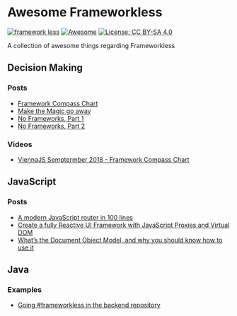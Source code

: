 # Awesome Frameworkless 

[![framework less](https://file-blyuofkggj.now.sh)](https://github.com/frameworkless-movement/manifesto)
[![Awesome](https://cdn.rawgit.com/sindresorhus/awesome/d7305f38d29fed78fa85652e3a63e154dd8e8829/media/badge.svg)](https://github.com/sindresorhus/awesome)
[![License: CC BY-SA 4.0](https://img.shields.io/badge/License-CC%20BY--SA%204.0-lightgrey.svg)](https://creativecommons.org/licenses/by-sa/4.0/)



A collection of awesome things regarding Frameworkless

## Decision Making

### Posts

* [Framework Compass Chart](https://medium.com/@TheStrazz86/framework-compass-chart-d3851c25b45d)
* [Make the Magic go away](https://blog.cleancoder.com/uncle-bob/2015/08/06/LetTheMagicDie.html)
* [No Frameworks, Part 1](http://matteo.vaccari.name/blog/archives/1019)
* [No Frameworks, Part 2](http://matteo.vaccari.name/blog/archives/1022)

### Videos

* [ViennaJS Semptermber 2018 - Framework Compass Chart](https://youtu.be/buFMbKRAUs8)


## JavaScript

### Posts

* [A modern JavaScript router in 100 lines](http://krasimirtsonev.com/blog/article/A-modern-JavaScript-router-in-100-lines-history-api-pushState-hash-url)
* [Create a fully Reactive UI Framework with JavaScript Proxies and Virtual DOM](https://medium.com/@TheStrazz86/create-a-fully-reactive-ui-framework-with-javascript-proxies-and-virtual-dom-c6fb28253776)
* [What’s the Document Object Model, and why you should know how to use it](https://medium.freecodecamp.org/whats-the-document-object-model-and-why-you-should-know-how-to-use-it-1a2d0bc5429d)


## Java

### Examples

 * [Going #frameworkless in the backend repository](https://github.com/xpmatteo/frameworkless-hangman)


